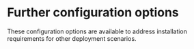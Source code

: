 # Further configuration options

These configuration options are available to address installation requirements for other deployment scenarios.

<!--
-   **[Controlling access to hosts specified in a URL](../wcm/wcm_config_accesshost.md)**  
By default, you can specify any host name in a URL used to retrieve content. However, you can restrict access to a specified list of host names by modifying the configuration of the WCM WCMConfigService service.
-   **[Web content substitution variables](../wcm/wcm_config_wasvariables.md)**  
HCL Web Content Manager uses several substitution variables that are defined in the configuration for IBM WebSphere Application Server.
-   **[Setting scoped configuration settings for virtual portals](../wcm/wcm_config_scoped_vp.md)**  
Web Content Manager configuration settings can be scoped for individual virtual portals.
-   **[Disabling Workflow Actions](../wcm/wcm_config_disable_actions.md)**  
Disable workflow action on servers that do not require workflows to be processed, such as a subscriber. This strategy can improve performance and reduce the number of versions that are created for each item.
-   **[Enabling connect tags](../wcm/wcm_config_connect.md)**  
Enable connect tags to reference web content components and apply customized caching to the components.
-   **[Remove authoring configuration task](../wcm/wcm_install_configtasks_removeauthoring.md)**  
The remove authoring configuration task uninstalls the authoring portlet and related portal pages.
-   **[Enabling email](../wcm/wcm_config_smtp.md)**  
To use the email workflow action, you must configure Web Content Manager to use your SMTP server.
-   **[Defining alternative administrators for multi-realm configurations](../wcm/wcm_config_admin_multirealm.md)**  
Web Content Manager requires a user to run various system tasks such as initialization, and background tasks such as syndication. By default, this system user is the configured JCR domain administrator. In scenarios where the configured user realm does not contain the domain administrator then an alternative user must be provided.
-   **[Changing the login or redirect page used for servlet rendering](../wcm/wcm_config_admin_redirect.md)**  
When an unauthenticated user accesses secured content using servlet rendering, the user is redirected to the Web Content Manager login page by default. -->


